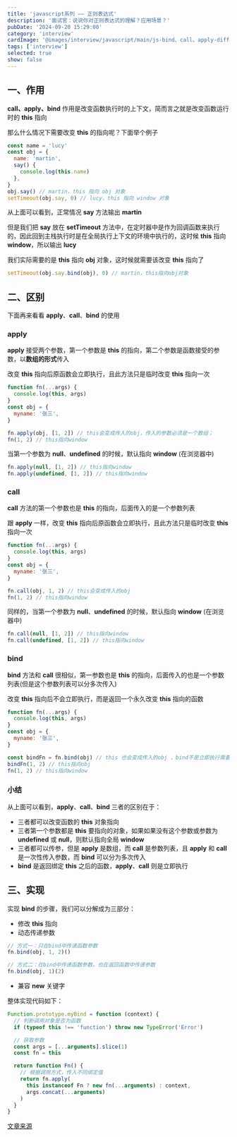 ```yaml
---
title: 'javascript系列 —— 正则表达式'
description: '面试官：说说你对正则表达式的理解？应用场景？'
pubDate: '2024-09-20 15:29:00'
category: 'interview'
cardImage: '@images/interview/javascript/main/js-bind、call、apply-different.png'
tags: ['interview']
selected: true
show: false
---
```


## 一、作用

**call、apply、bind** 作用是改变函数执行时的上下文，简而言之就是改变函数运行时的 **this** 指向

那么什么情况下需要改变 **this** 的指向呢？下面举个例子

```js
const name = 'lucy'
const obj = {
  name: 'martin',
  say() {
    console.log(this.name)
  },
}
obj.say() // martin，this 指向 obj 对象
setTimeout(obj.say, 0) // lucy，this 指向 window 对象
```

从上面可以看到，正常情况 **say** 方法输出 **martin**

但是我们把 **say** 放在 **setTimeout** 方法中，在定时器中是作为回调函数来执行的，因此回到主栈执行时是在全局执行上下文的环境中执行的，这时候 **this** 指向 **window**，所以输出 **lucy**

我们实际需要的是 **this** 指向 **obj** 对象，这时候就需要该改变 **this** 指向了

```js
setTimeout(obj.say.bind(obj), 0) // martin，this指向obj对象
```

## 二、区别

下面再来看看 **apply**、**call**、**bind** 的使用

### apply

**apply** 接受两个参数，第一个参数是 **this** 的指向，第二个参数是函数接受的参数，以**数组的形式**传入

改变 **this** 指向后原函数会立即执行，且此方法只是临时改变 **this** 指向一次

```js
function fn(...args) {
  console.log(this, args)
}
const obj = {
  myname: '张三',
}

fn.apply(obj, [1, 2]) // this会变成传入的obj，传入的参数必须是一个数组；
fn(1, 2) // this指向window
```

当第一个参数为 **null**、**undefined** 的时候，默认指向 **window** (在浏览器中)

```js
fn.apply(null, [1, 2]) // this指向window
fn.apply(undefined, [1, 2]) // this指向window
```

### call

**call** 方法的第一个参数也是 **this** 的指向，后面传入的是一个参数列表

跟 **apply** 一样，改变 **this** 指向后原函数会立即执行，且此方法只是临时改变 **this** 指向一次

```js
function fn(...args) {
  console.log(this, args)
}
const obj = {
  myname: '张三',
}

fn.call(obj, 1, 2) // this会变成传入的obj
fn(1, 2) // this指向window
```

同样的，当第一个参数为 **null**、**undefined** 的时候，默认指向 **window** (在浏览器中)

```js
fn.call(null, [1, 2]) // this指向window
fn.call(undefined, [1, 2]) // this指向window
```

### bind

**bind** 方法和 **call** 很相似，第一参数也是 **this** 的指向，后面传入的也是一个参数列表(但是这个参数列表可以分多次传入)

改变 **this** 指向后不会立即执行，而是返回一个永久改变 **this** 指向的函数

```js
function fn(...args) {
  console.log(this, args)
}
const obj = {
  myname: '张三',
}

const bindFn = fn.bind(obj) // this 也会变成传入的obj ，bind不是立即执行需要执行一次
bindFn(1, 2) // this指向obj
fn(1, 2) // this指向window
```

### 小结

从上面可以看到，**apply**、**call**、**bind** 三者的区别在于：

- 三者都可以改变函数的 **this** 对象指向
- 三者第一个参数都是 **this** 要指向的对象，如果如果没有这个参数或参数为 **undefined** 或 **null**，则默认指向全局 **window**
- 三者都可以传参，但是 **apply** 是数组，而 **call** 是参数列表，且 **apply** 和 **call** 是一次性传入参数，而 **bind** 可以分为多次传入
- **bind** 是返回绑定 **this** 之后的函数，**apply**、**call** 则是立即执行

## 三、实现

实现 **bind** 的步骤，我们可以分解成为三部分：

- 修改 **this** 指向
- 动态传递参数

```js
// 方式一：只在bind中传递函数参数
fn.bind(obj, 1, 2)()

// 方式二：在bind中传递函数参数，也在返回函数中传递参数
fn.bind(obj, 1)(2)
```

- 兼容 **new** 关键字

整体实现代码如下：

```js
Function.prototype.myBind = function (context) {
  // 判断调用对象是否为函数
  if (typeof this !== 'function') throw new TypeError('Error')

  // 获取参数
  const args = [...arguments].slice(1)
  const fn = this

  return function Fn() {
    // 根据调用方式，传入不同绑定值
    return fn.apply(
      this instanceof Fn ? new fn(...arguments) : context,
      args.concat(...arguments)
    )
  }
}
```

[文章来源](https://vue3js.cn/interview/JavaScript/bind_call_apply.html)
